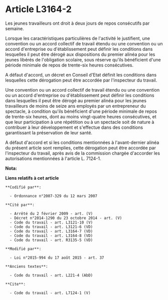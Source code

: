 # Article L3164-2

Les jeunes travailleurs ont droit à deux jours de repos consécutifs par semaine. 

Lorsque les caractéristiques particulières de l'activité le justifient, une convention ou un accord collectif de travail
étendu ou une convention ou un accord d'entreprise ou d'établissement peut définir les conditions dans lesquelles il peut
être dérogé aux dispositions du premier alinéa pour les jeunes libérés de l'obligation scolaire, sous réserve qu'ils
bénéficient d'une période minimale de repos de trente-six heures consécutives. 

A défaut d'accord, un décret en Conseil d'Etat définit les conditions dans lesquelles cette dérogation peut être accordée par
l'inspecteur du travail. 

Une convention ou un accord collectif de travail étendu ou une convention ou un accord d'entreprise ou d'établissement peut
définir les conditions dans lesquelles il peut être dérogé au premier alinéa pour les jeunes travailleurs de moins de seize
ans employés par un entrepreneur du spectacle, à condition qu'ils bénéficient d'une période minimale de repos de trente-six
heures, dont au moins vingt-quatre heures consécutives, et que leur participation à une répétition ou à un spectacle soit de
nature à contribuer à leur développement et s'effectue dans des conditions garantissant la préservation de leur santé. 

A défaut d'accord et si les conditions mentionnées à l'avant-dernier alinéa du présent article sont remplies, cette
dérogation peut être accordée par l'inspecteur du travail, après avis de la commission chargée d'accorder les autorisations
mentionnées à l'article L. 7124-1.

**Nota:**



**Liens relatifs à cet article**

	**Codifié par**:

	  - Ordonnance n°2007-329 du 12 mars 2007

	**Cité par**:

	  - Arrêté du 2 février 2009 - art. (V)
	  - Décret n°2014-1290 du 23 octobre 2014 - art. (V)
	  - Code du travail - art. L3121-10 (V)
	  - Code du travail - art. L3121-6 (VD)
	  - Code du travail - art. L3164-7 (VD)
	  - Code du travail - art. L3164-8 (VD)
	  - Code du travail - art. R3135-5 (VD)

	**Modifié par**:

	  - Loi n°2015-994 du 17 août 2015 - art. 37

	**Anciens textes**:

	  - Code du travail - art. L221-4 (AbD)

	**Cite**:

	  - Code du travail - art. L7124-1 (V)
